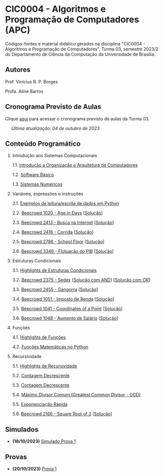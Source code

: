 # CIC0004 - Algoritmos e Programação de Computadores (APC)

Códigos-fontes e material didático gerados na disciplina "CIC0004 - Algoritmos e Programação de Computadores", Turma 03, semestre 2023/2 do Departamento de Ciência da Computação da Universidade de Brasília.

## Autores

Prof. Vinícius R. P. Borges

Profa. Aline Barros

## Cronograma Previsto de Aulas

Clique [aqui](cic0004_03_cronogramaPrevistoAulas_20232_v3.pdf) para acessar o cronograma previsto de aulas da Turma 03.

&nbsp;&nbsp;&nbsp;&nbsp; *Última atualização: 04 de outubro de 2023*


## Conteúdo Programático

1. Introdução aos Sistemas Computacionais

   1.1. [Introdução a Organização e Arquitetura de Computadores](jornada/intro_arquitetura_computadores.md)
   
   1.2. [Software Básico](jornada/intro_software_basico.md)
   
   1.3. [Sistemas Numéricos](jornada/cic0004_01_sistemasnumericos.pdf)
   
  
2. Variáveis, expressões e instruções

   2.1. [Exemplos de leitura/escrita de dados em Python](var_exp_inst/README.md)
  
   2.2. [Beecrowd 1020 - Age in Days](https://www.beecrowd.com.br/judge/en/problems/view/1020) [[Solução](var_exp_inst/beecrowd_1020.py)]

   2.3. [Beecrowd 2413 - Busca na Internet](https://www.beecrowd.com.br/judge/en/problems/view/2413) [[Solução](var_exp_inst/beecrowd_2413.py)]
   
   2.4. [Beecrowd 2416 - Corrida](https://www.beecrowd.com.br/judge/en/problems/view/2416) [[Solução](var_exp_inst/beecrowd_2416.py)]
   
   2.5. [Beecrowd 2786 - School Floor](https://www.beecrowd.com.br/judge/en/problems/view/2786) [[Solução](var_exp_inst/beecrowd_2786.py)]
   
   2.6. [Beecrowd 3346 - Flutuação do PIB](https://www.beecrowd.com.br/judge/pt/problems/view/3346) [[Solução](var_exp_inst/beecrowd_3346.py)]


3. Estruturas Condicionais

   3.1. [Highlights de Estruturas Condicionais](condicionais/highlights.ipynb)

   3.2. [Beecrowd 2375 - Sedex](https://www.beecrowd.com.br/judge/en/problems/view/2375) [[Solução com AND](condicionais/beecrowd_2375_and.py)] [[Solução com OR](condicionais/beecrowd_2375_or.py)]

   3.3. [Beecrowd 2455 - Gangorra](https://www.beecrowd.com.br/judge/en/problems/view/2455) [[Solução](condicionais/beecrowd_2455.py)]

   3.4. [Beecrowd 1051 - Imposto de Renda](https://www.beecrowd.com.br/judge/pt/problems/view/1051) [[Solução](condicionais/beecrowd_1051.py)] 

   3.5. [Beecrowd 1041 - Coordinates of a Point](https://www.beecrowd.com.br/judge/en/problems/view/1041) [[Solução](condicionais/beecrowd_1041.py)]

   3.6. [Beecrowd 1048 - Aumento de Salário](https://www.beecrowd.com.br/judge/pt/problems/view/1048) [[Solução](condicionais/beecrowd_1048.py)]

4. Funções

   4.1. [Highlights de Funções](funcoes/README.md)
   
   4.2. [Funções Matemáticas no Python](funcoes/funcoes_matematicas_python.ipynb)

5. Recursividade

    5.1. [Highlights de Recursividade](recursividade/README.md)
   
    5.2. [Contagem Decrescente](recursividade/contagem.py)

    5.3. [Contagem Decrescente](recursividade/contagem.py)
    
    5.4. [Máximo Divisor Comum (Greatest Common Divisor - GCD)](funcoes_recursividade/gcd.md)

    5.5. [Exponenciação Rápida](funcoes_recursividade/fastexp.md)
   
    5.6. [Beecrowd 2166 - Square Root of 2](https://www.beecrowd.com.br/judge/en/problems/view/2166) [[Solução](funcoes_recursividade/beecrowd_2166.py)]
   

## Simulados

- **(18/10/2023)** [Simulado Prova 1](simulados/README.md)

## Provas

- **(20/10/2023)** [Prova 1](provas/README.md)

<!--


   
   3.3. [Beecrowd 1021 - Banknotes and Coins](https://www.beecrowd.com.br/judge/en/problems/view/1021) [[Solução](funcoes/beecrowd_1021.py)]
   
  


5. Iteração

   5.1. [Notas de aula](iteracao/notas_aula_iteracao.ipynb)

   5.2. [Beecrowd 1585 - Making Kites](https://www.beecrowd.com.br/judge/en/problems/view/1585) [[Solução](iteracao/beecrowd_1585.py)]
   
   5.3. [Beecrowd 1247 - Coast Guard](https://www.beecrowd.com.br/judge/en/problems/view/1247) [[Solução](iteracao/beecrowd_1247.py)]

   5.4. [Beecrowd 2328 - Chocolate](https://www.beecrowd.com.br/judge/en/problems/view/2328) [[Solução](iteracao/beecrowd_2328.py)]

   5.5. [Beecrowd 1573 - Chocolate Factory](https://www.beecrowd.com.br/judge/en/problems/view/1573) [[Solução](iteracao/beecrowd_1573.py)]
   
   5.6. [Beecrowd 2297 - Bafo](https://www.beecrowd.com.br/judge/en/problems/view/2297) [[Solução](iteracao/beecrowd_2297.py)]

   5.7. [Beecrowd 1441 - Hailstone Sequences](https://www.beecrowd.com.br/judge/en/problems/view/1441) [[Solução](funcoes_recursividade/beecrowd_1441.py)]

6. Strings
 
   6.1. [Beecrowd 2866 - Cryptotext](https://www.beecrowd.com.br/judge/en/problems/view/2866) [[Solução](strings/beecrowd_2866.py)]
   
   6.2. [Beecrowd 1253 - Caesar Cipher](https://www.beecrowd.com.br/judge/en/problems/view/1253) [[Solução](strings/beecrowd_1253.py)] [[Solução](strings/beecrowd_1253_2.py)]

7. Listas Homogêneas

   7.1. [Notas de aula](listas/cap08_listas.ipynb)
 
   7.2. [Beecrowd 2807 - Iccanobif](https://www.beecrowd.com.br/judge/en/problems/view/2807) [[Solução](listas/beecrowd_2807.py)]
   
   7.3. [Beecrowd 2345 - Assigning Teams](https://www.beecrowd.com.br/judge/en/problems/view/2345) [[Solução](listas/beecrowd_2345.py)] *dá para fazer sem listas*
   
   7.4. [Beecrowd 1259 - Even or Odd](https://www.beecrowd.com.br/judge/en/problems/view/1259) [[Solução](listas/beecrowd_1259.py)]
   
   7.5. [Beecrowd 1375 - Pole Position](https://www.beecrowd.com.br/judge/en/problems/view/1375) [[Solução](listas/beecrowd_1375.py)]

8. Listas Heterogêneas

   8.1. [Beecrowd 1181 - Line in Array](https://www.beecrowd.com.br/judge/en/problems/view/1181) [[Solução](listas/beecrowd_1181.py)]

   8.2. [Beecrowd 2552 - CheeseBreadSweeper](https://www.beecrowd.com.br/judge/en/problems/view/2552) [[Solução](listas/beecrowd_2552.py)]

   8.3. [Beecrowd 1383 - Sudoku](https://www.beecrowd.com.br/judge/pt/problems/view/1383) [[Solução](listas/beecrowd_1383.py)]

9. Dicionários e Listas

    9.1. [Notas de aula](dicionarios/cap9_dicionarios.ipynb)
   
    9.2. [Beecrowd 1168 - LED](https://www.beecrowd.com.br/judge/en/problems/view/1168) [[Solução](dicionarios/beecrowd_1168.py)]

    9.3. [Beecrowd 1318 - Fake Tickets](https://www.beecrowd.com.br/judge/en/problems/view/1318) [[Solução](dicionarios/beecrowd_1318.py)]

    9.4. [Beecrowd 2370 - Times](https://www.beecrowd.com.br/judge/en/problems/view/2370) [[Solução](dicionarios/beecrowd_2370.py)]
   
    9.5. [Notebook Python: Funções Lambda e Ordenação de Dicionários](dicionarios/apc_lambda_dicionarios.ipynb)



11. Ordenação

    11.1. [Bubble Sort com contagem de trocas](ordenacao/ordenacao.py)

12. Arquivos

    12.1. [Arquivo 1](arquivos/diario-oficial.json)

    12.2. [Arquivo 2](arquivos/DODF%20228%2008-12-2021.json)



- **(12/07/2023)** [Simulado Prova 2](simulados/README.md)

## Revisão para Provas

### Prova 1 (29/05/2023)

   1. [Beecrowd 2557 - R+L=J](https://www.beecrowd.com.br/judge/pt/problems/view/2557) [[Solução](prova1/beecrowd_2557.py)]
   
   2. [Beecrowd 1478 - Matriz Quadrada II](https://www.beecrowd.com.br/judge/pt/problems/view/1478) [[Solução](prova1/beecrowd_1478.py)]-->
 
<!--
- 

- **(08/02/2023)** [Simulado Prova 3](simulados/README.md)
     
 -->
